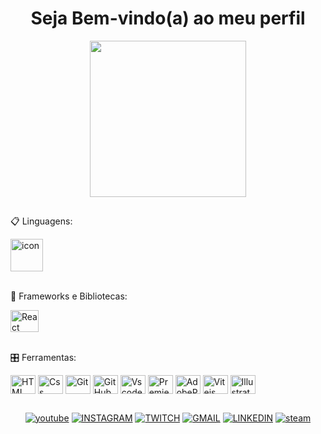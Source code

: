 <h1 align="center">Seja Bem-vindo(a) ao meu perfil</h1>

<div align="center">
  <img height="250" src="https://cdn.discordapp.com/attachments/1239377646387986443/1389763641070583909/icegif-6.gif?ex=6865cdc0&is=68647c40&hm=295a8ea3deebb5eb482f6c931f124c0dd6f414f4d2f5916270102fb9bafd8689&"  />
</div>

##
<p align="center">

📋 Linguagens: 
<div style="display: inline_block">
  <div style="display: flex; align-items: flex-start;"><img src="https://cdn.discordapp.com/attachments/1239377646387986443/1389439074846380203/icons8-javascript-96.png?ex=68649f79&is=68634df9&hm=e4b46bf04446f23b0eab4dc89eec5e3087831e68eef648b6e3423ef27d2b5a58&" alt="icon" width="52" height="52" /></div>
</div> <br />   
  
 
🎨 Frameworks e Bibliotecas:
<div style="display: inline_block">
  <img align="center" title="React" alt="React" height="35" width="45" src="https://cdn.jsdelivr.net/gh/devicons/devicon/icons/react/react-original.svg">
</div>  <br />  
     
    
🎛️ Ferramentas:
<div style="display: inline_block">
  <img align="center" title="HTML" alt="HTML" height="30" width="40" src="https://cdn.jsdelivr.net/gh/devicons/devicon@latest/icons/html5/html5-original.svg" />
  <img align="center" title="Css" alt="Css" height="30" width="40" src="https://cdn.jsdelivr.net/gh/devicons/devicon@latest/icons/css3/css3-original.svg" />
  <img align="center" title="Git" alt="Git" height="30" width="40" src="https://cdn.jsdelivr.net/gh/devicons/devicon/icons/git/git-original.svg">
  <img align="center" title="GitHub" alt="GitHub" height="30" width="40" src="https://cdn.jsdelivr.net/gh/devicons/devicon/icons/github/github-original.svg">
  <img align="center" title="Vscode" alt="Vscode" height="30" width="40" src="https://cdn.jsdelivr.net/gh/devicons/devicon/icons/vscode/vscode-original.svg">
  <img align="center" title="PremierePro" alt="PremierePro" height="30" width="40" src="https://cdn.jsdelivr.net/gh/devicons/devicon@latest/icons/premierepro/premierepro-plain.svg" />
  <img align="center" title="AdobePhotoshop" alt="AdobePhotoshop" height="30" width="40" src="https://cdn.jsdelivr.net/gh/devicons/devicon@latest/icons/photoshop/photoshop-original.svg" />
  <img align="center" title="Vitejs" alt="Vitejs" height="30" width="40" src="https://cdn.jsdelivr.net/gh/devicons/devicon@latest/icons/vitejs/vitejs-original.svg" />
  <img align="center" title="Illustrator" alt="Illustrator" height="30" width="40" src="https://cdn.jsdelivr.net/gh/devicons/devicon@latest/icons/illustrator/illustrator-plain.svg" />
</div>
    
</p>


 ## 

##
<p align="center">
  <a href='https://www.youtube.com/@spg4h' target="_blank"><img alt='youtube' src='https://img.shields.io/badge/YOUTUBE-100000?style=for-the-badge&logo=youtube&logoColor=white&labelColor=f19450&color=f19450'/></a>
  <a href='https://www.instagram.com/g4hsp/' target="_blank"><img alt='INSTAGRAM' src='https://img.shields.io/badge/INSTAGRAM-100000?style=for-the-badge&logo=INSTAGRAM&logoColor=white&labelColor=f19450&color=f19450'/></a>
  <a href='https://www.twitch.tv/g4h__' target="_blank"><img alt='TWITCH' src='https://img.shields.io/badge/TWITCH-100000?style=for-the-badge&logo=TWITCH&logoColor=white&labelColor=f19450&color=f19450'/></a>
  <a href='mailto:contatogabriellemesdeoliveira@gmail.com' target="_blank"><img alt='GMAIL' src='https://img.shields.io/badge/GMAIL-100000?style=for-the-badge&logo=GMAIL&logoColor=white&labelColor=f19450&color=f19450'/></a>
  <a href='https://www.linkedin.com/in/gabriel-lemes-de-oliveira-b0494b192/' target="_blank"><img alt='LINKEDIN' src='https://img.shields.io/badge/LINKEDIN-100000?style=for-the-badge&logo=LINKEDIN&logoColor=white&labelColor=f19450&color=f19450'/></a>
  <a href='https://steamcommunity.com/id/PilardasChamas/' target="_blank"><img alt='steam' src='https://img.shields.io/badge/STEAM-100000?style=for-the-badge&logo=steam&logoColor=white&labelColor=f19450&color=f19450'/></a>
</p>

